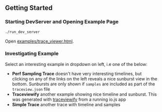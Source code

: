## Getting Started

### Starting DevServer and Opening Example Page

```sh
./run_dev_server
```

Open [examples/trace_viewer.html](http://localhost:8003/examples/trace_viewer.html).

### Investigating Example

Select an interesting example in dropdown on left, i.e one of the below:

- **Perf Sampling Trace** doesn't have very interesting timelines, but clicking on any of the links on the left reveals
  a nice sunburst view in the bottom. Sunbursts are only shown if `samples` are included as part of the `traceview.json`
  file
- **Traceviewify** another example showing nice timeline and sunburst. This was generated with
  [traceviewify](https://github.com/thlorenz/traceviewify) from a running io.js app
- **Simple Trace** another trace with timeline and samples

